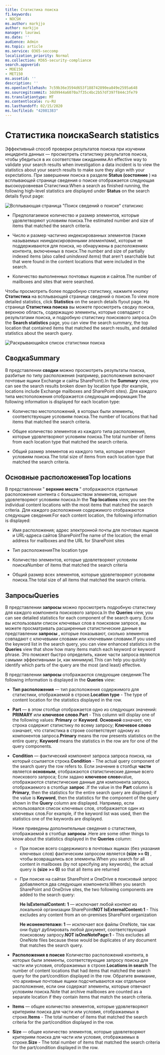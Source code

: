 ```yaml
---
title: Статистика поиска
f1.keywords:
- NOCSH
ms.author: markjjo
author: markjjo
manager: laurawi
ms.date: ''
audience: Admin
ms.topic: article
ms.service: O365-seccomp
localization_priority: Normal
ms.collection: M365-security-compliance
search.appverid:
- MOE150
- MET150
ms.assetid: ''
description: ''
ms.openlocfilehash: 7c59b36e3594d653f188742890ea849e2595a648
ms.sourcegitcommit: 3dd9944a6070a7f35c4bc2b57df397f844c3fe79
ms.translationtype: MT
ms.contentlocale: ru-RU
ms.lasthandoff: 02/15/2020
ms.locfileid: "42081383"
---
```

# <a name="search-statistics"></a><span data-ttu-id="2981f-102">Статистика поиска</span><span class="sxs-lookup"><span data-stu-id="2981f-102">Search statistics</span></span>

<span data-ttu-id="2981f-103">Эффективный способ проверки результатов поиска при изучении инцидента данных — просмотреть статистику результатов поиска, чтобы убедиться в их соответствии ожиданиям.</span><span class="sxs-lookup"><span data-stu-id="2981f-103">An effective way to validate your search results when investigation a data incident is to view the statistics about your search results to make sure they align with your expectations.</span></span> <span data-ttu-id="2981f-104">При завершении поиска в разделе **Status (состояние** ) на всплывающей странице сведения о поиске отображается следующая высокоуровневая Статистика:</span><span class="sxs-lookup"><span data-stu-id="2981f-104">When a search as finished running, the following high-level statistics are displayed under **Status** on the search details flyout page:</span></span>

![Всплывающая страница "Поиск сведений о поиске" статисикс](../media/SearchDetailsFlyout.png)

- <span data-ttu-id="2981f-106">Предполагаемое количество и размер элементов, которые удовлетворяют условиям поиска.</span><span class="sxs-lookup"><span data-stu-id="2981f-106">The estimated number and size of items that matched the search criteria.</span></span>

- <span data-ttu-id="2981f-107">Число и размер частично индексированных элементов (также называемых *неиндексированными элементами*), которые не поддерживаются для поиска, но обнаружены в расположениях контента, включенных в поиск.</span><span class="sxs-lookup"><span data-stu-id="2981f-107">The number and size of partially indexed items (also called *unindexed items*) that aren't searchable but that were found in the content locations that were included in the search.</span></span>

- <span data-ttu-id="2981f-108">Количество выполненных почтовых ящиков и сайтов.</span><span class="sxs-lookup"><span data-stu-id="2981f-108">The number of mailboxes and sites that were searched.</span></span>

<span data-ttu-id="2981f-109">Чтобы просмотреть более подробную статистику, нажмите кнопку **Статистика** на всплывающей странице сведений о поиске.</span><span class="sxs-lookup"><span data-stu-id="2981f-109">To view more detailed statistics, click **Statistics** on the search details flyout page.</span></span> <span data-ttu-id="2981f-110">На странице **Статистика поиска** вы можете просмотреть сводку поиска, верхнюю область, содержащую элементы, которые совпадают с результатами поиска, и подробную статистику поискового запроса.</span><span class="sxs-lookup"><span data-stu-id="2981f-110">On the **Search statistics** page, you can view the search summary, the top location that contained items that matched the search results, and detailed statistics about the search query.</span></span>

![Раскрывающийся список статистики поиска](../media/SearchStatisticsDropDownList.png)

## <a name="summary"></a><span data-ttu-id="2981f-112">Сводка</span><span class="sxs-lookup"><span data-stu-id="2981f-112">Summary</span></span>

<span data-ttu-id="2981f-113">В представлении **сводки** можно просмотреть результаты поиска, разбитые по типу расположения (например, расположения включают почтовые ящики Exchange и сайты SharePoint).</span><span class="sxs-lookup"><span data-stu-id="2981f-113">In the **Summary** view, you can see the search results broken down by location type (for example, locations include Exchange mailboxes and SharePoint sites).</span></span> <span data-ttu-id="2981f-114">Для каждого типа местоположения отображается следующая информация:</span><span class="sxs-lookup"><span data-stu-id="2981f-114">The following information is displayed for each location type:</span></span>

- <span data-ttu-id="2981f-115">Количество местоположений, в которых были элементы, соответствующие условиям поиска.</span><span class="sxs-lookup"><span data-stu-id="2981f-115">The number of locations that had items that matched the search criteria.</span></span>

- <span data-ttu-id="2981f-116">Общее количество элементов из каждого типа расположения, которые удовлетворяют условиям поиска.</span><span class="sxs-lookup"><span data-stu-id="2981f-116">The total number of items from each location type that matched the search criteria.</span></span>

- <span data-ttu-id="2981f-117">Общий размер элементов из каждого типа, которые отвечают условиям поиска.</span><span class="sxs-lookup"><span data-stu-id="2981f-117">The total size of items from each location type that matched the search criteria.</span></span>

## <a name="top-locations"></a><span data-ttu-id="2981f-118">Основные расположения</span><span class="sxs-lookup"><span data-stu-id="2981f-118">Top locations</span></span>

<span data-ttu-id="2981f-119">В представлении " **верхние места** " отображаются отдельные расположения контента с большинством элементов, которые удовлетворяют условиям поиска.</span><span class="sxs-lookup"><span data-stu-id="2981f-119">In the **Top locations** view, you see the individual content locations with the most items that matched the search criteria.</span></span> <span data-ttu-id="2981f-120">Для каждого расположения содержимого отображаются следующие сведения:</span><span class="sxs-lookup"><span data-stu-id="2981f-120">For each content location, the following information is displayed:</span></span>

- <span data-ttu-id="2981f-121">Имя расположения; адрес электронной почты для почтовых ящиков и URL-адреса сайтов SharePoint</span><span class="sxs-lookup"><span data-stu-id="2981f-121">The name of the location; the email address for mailboxes and the URL for SharePoint sites</span></span>

- <span data-ttu-id="2981f-122">Тип расположения</span><span class="sxs-lookup"><span data-stu-id="2981f-122">The location type</span></span>

- <span data-ttu-id="2981f-123">Количество элементов, которые удовлетворяют условиям поиска</span><span class="sxs-lookup"><span data-stu-id="2981f-123">Number of items that matched the search criteria</span></span>

- <span data-ttu-id="2981f-124">Общий размер всех элементов, которые удовлетворяют условиям поиска.</span><span class="sxs-lookup"><span data-stu-id="2981f-124">The total size of all items that matched the search criteria.</span></span>

## <a name="queries"></a><span data-ttu-id="2981f-125">Запросы</span><span class="sxs-lookup"><span data-stu-id="2981f-125">Queries</span></span>

<span data-ttu-id="2981f-126">В представлении **запросы** можно просмотреть подробную статистику для каждого компонента поискового запроса.</span><span class="sxs-lookup"><span data-stu-id="2981f-126">In the **Queries** view, you can see detailed statistics for each component of the search query.</span></span> <span data-ttu-id="2981f-127">Если вы использовали список ключевых слов в поисковом запросе, вы можете просматривать расширенные статистические данные в представлении **запросы** , которые показывают, сколько элементов совпадают с ключевыми словами или ключевыми словами.</span><span class="sxs-lookup"><span data-stu-id="2981f-127">If you used the keyword list in the search query, you can view enhanced statistics in the **Queries** view  that show how many items match each keyword or keyword phrase.</span></span> <span data-ttu-id="2981f-128">Это поможет быстро определить, какие части запроса являются самыми эффективными (и, как минимум).</span><span class="sxs-lookup"><span data-stu-id="2981f-128">This can help you quickly identify which parts of the query are the most (and least) effective.</span></span> 

<span data-ttu-id="2981f-129">В представлении **запросы** отображаются следующие сведения:</span><span class="sxs-lookup"><span data-stu-id="2981f-129">The following information is displayed in the **Queries** view:</span></span>

 - <span data-ttu-id="2981f-130">**Тип расположения** — тип расположения содержимого для статистики, отображаемой в строке.</span><span class="sxs-lookup"><span data-stu-id="2981f-130">**Location type** - The type of content location for the statistics displayed in the row.</span></span>

- <span data-ttu-id="2981f-131">**Part** — в этом столбце отображается одно из следующих значений: **PRIMARY** или **ключевое слово**.</span><span class="sxs-lookup"><span data-stu-id="2981f-131">**Part** - This column will display one of the following values: **Primary** or **Keyword**.</span></span> <span data-ttu-id="2981f-132">**Основной** означает, что строка содержит статистику по всему запросу; **Ключевое слово** означает, что статистика в строке соответствует одному из компонентов запроса.</span><span class="sxs-lookup"><span data-stu-id="2981f-132">**Primary** means the row presents statistics on the entire query; **Keyword** means the statistics in the row are for one of the query components.</span></span>

- <span data-ttu-id="2981f-133">**Condition** — фактический компонент запроса запроса поиска, на который ссылается строка.</span><span class="sxs-lookup"><span data-stu-id="2981f-133">**Condition** - The actual query component of the search query the row refers to.</span></span> <span data-ttu-id="2981f-134">Если значение в столбце **части** является **основным**, отображаются статистические данные всего поискового запроса; Если задано **ключевое слово**value, отображаются статистические данные для компонента запроса, отображаемого в столбце **запрос** .</span><span class="sxs-lookup"><span data-stu-id="2981f-134">If the value in the **Part** column is **Primary**, then the statistics for the entire search query are displayed; if the value is **Keyword**, then the statistics for the component of the query shown in the **Query** column are displayed.</span></span> <span data-ttu-id="2981f-135">Например, если использовался список ключевых слов, отображается один из ключевых слов.</span><span class="sxs-lookup"><span data-stu-id="2981f-135">For example, if the keyword list was used, then the statistics one of the keywords are displayed.</span></span>

  <span data-ttu-id="2981f-136">Ниже приведены дополнительные сведения о статистике, отображаемой в столбце **запросы** .</span><span class="sxs-lookup"><span data-stu-id="2981f-136">Here are some other things to know about the statistics displayed in the **Queries** column:</span></span>
  
  - <span data-ttu-id="2981f-137">При поиске всего содержимого в почтовых ящиках (без указания ключевых слов) фактическим запросом является **(size >= 0)** , чтобы возвращались все элементы.</span><span class="sxs-lookup"><span data-stu-id="2981f-137">When you search for all content in mailboxes (by not specifying any keywords), the actual query is **(size >= 0)** so that all items are returned</span></span>
  
  - <span data-ttu-id="2981f-138">При поиске на сайтах SharePoint и OneDrive в поисковый запрос добавляются два следующих компонента:</span><span class="sxs-lookup"><span data-stu-id="2981f-138">When you search SharePoint and OneDrive sites, the two following components are added to the search query:</span></span>
    
    <span data-ttu-id="2981f-139">**Не IsExternalContent: 1** — исключает любой контент из локальной организации SharePoint</span><span class="sxs-lookup"><span data-stu-id="2981f-139">**NOT IsExternalContent:1** - This excludes any content from an on-premises SharePoint organization</span></span>
    
    <span data-ttu-id="2981f-140">**Не исоненотепаже: 1** — исключает все файлы OneNote, так как они будут дублировать любой документ, соответствующий поисковому запросу.</span><span class="sxs-lookup"><span data-stu-id="2981f-140">**NOT isOneNotePage:1** - This excludes all OneNote files because these would be duplicates of any document that matches the search query.</span></span>

- <span data-ttu-id="2981f-141">**Расположения в поиске** Количество расположений контента, в которых были элементы, соответствующие запросу поиска для части или условия, отображаемых в строке.</span><span class="sxs-lookup"><span data-stu-id="2981f-141">**Locations in search** The number of content locations that had items that matched the search query for the part/condition displayed in the row.</span></span> <span data-ttu-id="2981f-142">Обратите внимание, что архивные почтовые ящики подсчитываются как отдельное расположение, если они содержат элементы, которые отвечают условиям поиска.</span><span class="sxs-lookup"><span data-stu-id="2981f-142">Note that archive mailboxes are counted as a separate location if they contain items that match the search criteria.</span></span>

- <span data-ttu-id="2981f-143">**Items** — общее количество элементов, которые удовлетворяют критериям поиска для части или условия, отображаемых в строке.</span><span class="sxs-lookup"><span data-stu-id="2981f-143">**Items** - The total number of items that matched the search criteria for the part/condition displayed in the row.</span></span>

- <span data-ttu-id="2981f-144">**Size** — общее количество элементов, которые удовлетворяют критериям поиска для части или условия, отображаемых в строке.</span><span class="sxs-lookup"><span data-stu-id="2981f-144">**Size** - The total number of items that matched the search criteria for the part/condition displayed in the row.</span></span>

